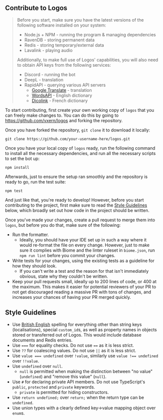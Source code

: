 ## Contribute to Logos

> Before you start, make sure you have the latest versions of the following software installed on your system:
> - Node.js + NPM - running the program & managing dependencies
> - RavenDB - storing permanent data
> - Redis - storing temporary/external data
> - Lavalink - playing audio
>
> Additionally, to make full use of Logos' capabilities, you will also need to obtain API keys from the following services:
> - Discord - running the bot
> - DeepL - translation
> - RapidAPI - querying various API servers
>   - [Google Translate](https://rapidapi.com/IRCTCAPI/api/google-translator9/) - translation
>   - [WordsAPI](https://rapidapi.com/dpventures/api/wordsapi/) - English dictionary
>   - [Dicolink](https://rapidapi.com/dicolink/api/dicolink/) - French dictionary

To start contributing, first create your own working copy of `logos` that you can freely make changes to. You can do this by going to https://github.com/vxern/logos and forking the repository.

Once you have forked the repository, `git clone` it to download it locally:
```
git clone https://github.com/your-username-here/logos.git
```

Once you have your local copy of `logos` ready, run the following command to install all the necessary dependencies, and run all the necessary scripts to set the bot up:
```
npm install
```

Afterwards, just to ensure the setup ran smoothly and the repository is ready to go, run the test suite:
```
npm test
```

And just like that, you're ready to develop! However, before you start contributing to the project, first make sure to read the [Style Guidelines](#style-guidelines) below, which broadly set out how code in the project should be written.

Once you've made your changes, create a pull request to merge them into `logos`, but before you do that, make sure of the following:
- Run the formatter.
  - Ideally, you should have your IDE set up in such a way where it would re-format the file on every change. However, just to make sure it complies with Biome and the linter ruleset in `biome.json`, run `npm run lint` before you commit your changes.
- Write tests for your changes, using the existing tests as a guideline for how they should look.
  - If you can't write a test and the reason for that isn't immediately obvious, state why they couldn't be written.
- Keep your pull requests small, ideally up to 200 lines of code, or 400 at the maximum. This makes it easier for potential reviewers of your PR to not get discouraged reading a massive PR with tons of changes, and increases your chances of having your PR merged quickly.

## Style Guidelines

- Use <u>British English</u> spelling for everything other than string keys (localisations), special `custom_id`s, as well as property names in objects stored or transferred out of Logos. This would include database documents and Redis entries. 
- Use `===` for equality checks. Do not use `==` as it is less strict.
- Use `??` for coalescing values. Do not use `||` as it is less strict.
- Use `value === undefined` over `!value`, similarly use `value !== undefined` over `!!value`.
- Use `undefined` over `null`.
  - `null` is permitted when making the distinction between "no value" (`undefined`) and "remove this value" (`null`).
- Use `#` for declaring private API members. Do not use TypeScript's `public`, `protected` and `private` keywords.
  - `private` is permitted for hiding constructors.
- Use `return undefined;` over `return;` when the return type can be `undefined`.
- Use union types with a clearly defined key->value mapping object over `enum`s.

